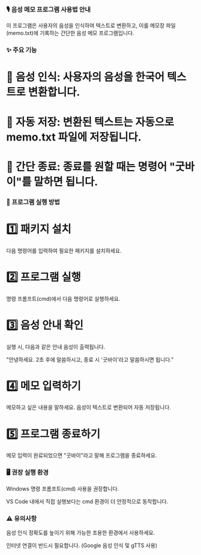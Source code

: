 ### 🎙️ 음성 메모 프로그램 사용법 안내

이 프로그램은 사용자의 음성을 인식하여 텍스트로 변환하고, 이를 메모장 파일(memo.txt)에 기록하는 간단한 음성 메모 프로그램입니다.

### ✨ 주요 기능

# 🎤 음성 인식: 사용자의 음성을 한국어 텍스트로 변환합니다.

# 📄 자동 저장: 변환된 텍스트는 자동으로 memo.txt 파일에 저장됩니다.

# 🛑 간단 종료: 종료를 원할 때는 명령어 "굿바이"를 말하면 됩니다.

### 🚀 프로그램 실행 방법

# 1️⃣ 패키지 설치

다음 명령어를 입력하여 필요한 패키지를 설치하세요.

# 2️⃣ 프로그램 실행

명령 프롬프트(cmd)에서 다음 명령어로 실행하세요.

# 3️⃣ 음성 안내 확인

실행 시, 다음과 같은 안내 음성이 출력됩니다.

"안녕하세요. 2초 후에 말씀하시고, 종료 시 '굿바이'라고 말씀하시면 됩니다."

# 4️⃣ 메모 입력하기

메모하고 싶은 내용을 말하세요. 음성이 텍스트로 변환되어 자동 저장됩니다.

# 5️⃣ 프로그램 종료하기

메모 입력이 완료되었으면 "굿바이"라고 말해 프로그램을 종료하세요.

### 🖥️ 권장 실행 환경

Windows 명령 프롬프트(cmd) 사용을 권장합니다.

VS Code 내에서 직접 실행보다는 cmd 환경이 더 안정적으로 동작합니다.

### ⚠️ 유의사항

음성 인식 정확도를 높이기 위해 가능한 조용한 환경에서 사용하세요.

인터넷 연결이 반드시 필요합니다. (Google 음성 인식 및 gTTS 사용)
